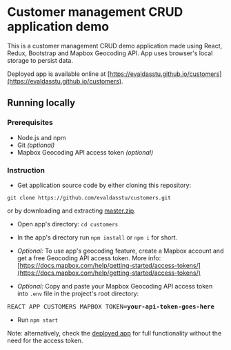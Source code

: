 # Customer management CRUD application demo

This is a customer management CRUD demo application made using React, Redux, Bootstrap and Mapbox Geocoding API. App uses browser's local storage to persist data.

Deployed app is available online at [https://evaldasstu.github.io/customers](https://evaldasstu.github.io/customers).

## Running locally

### Prerequisites

* Node.js and npm
* Git _(optional)_
* Mapbox Geocoding API access token _(optional)_

### Instruction

* Get application source code by either cloning this repository:

`git clone https://github.com/evaldasstu/customers.git`

or by downloading and extracting [master.zip](https://github.com/evaldasstu/customers/archive/master.zip).

* Open app's directory: `cd customers`

* In the app's directory run `npm install` or `npm i` for short.
 
* _Optional:_ To use app's geocoding feature, create a Mapbox account and get a free Geocoding API access token. More info: [https://docs.mapbox.com/help/getting-started/access-tokens/](https://docs.mapbox.com/help/getting-started/access-tokens/)

* _Optional:_ Copy and paste your Mapbox Geocoding API access token into `.env` file in the project's root directory:

<pre>
REACT_APP_CUSTOMERS_MAPBOX_TOKEN=<b>your-api-token-goes-here</b>
</pre>

* Run `npm start`

Note: alternatively, check the [deployed app](https://evaldasstu.github.io/customers) for full functionality without the need for the access token.
